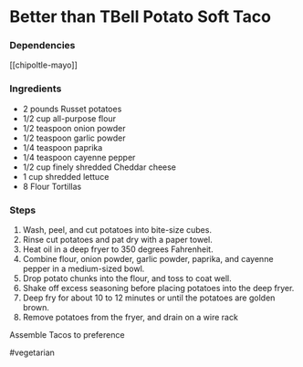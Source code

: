 # Better than TBell Potato Soft Taco

### Dependencies 
[[chipoltle-mayo]]

### Ingredients 
- 2 pounds Russet potatoes
- 1/2 cup all-purpose flour
- 1/2 teaspoon onion powder
- 1/2 teaspoon garlic powder
- 1/4 teaspoon paprika
- 1/4 teaspoon cayenne pepper
- 1/2 cup finely shredded Cheddar cheese
- 1 cup shredded lettuce
- 8 Flour Tortillas

### Steps
1. Wash, peel, and cut potatoes into bite-size cubes.
2. Rinse cut potatoes and pat dry with a paper towel.
3. Heat oil in a deep fryer to 350 degrees Fahrenheit.
4. Combine flour, onion powder, garlic powder, paprika, and cayenne pepper in a medium-sized bowl.
5. Drop potato chunks into the flour, and toss to coat well.
6. Shake off excess seasoning before placing potatoes into the deep fryer.
7. Deep fry for about 10 to 12 minutes or until the potatoes are golden brown.
8. Remove potatoes from the fryer, and drain on a wire rack

Assemble Tacos to preference

#vegetarian